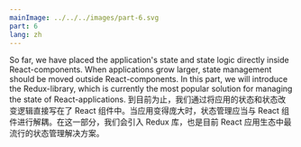 ```yaml
---
mainImage: ../../../images/part-6.svg
part: 6
lang: zh
---
```


<div class="intro">


So far, we have placed the application's state and state logic directly inside React-components. When applications grow larger, state management should be moved outside React-components. In this part, we will introduce the Redux-library, which is currently the most popular solution for managing the state of React-applications. 
到目前为止，我们通过将应用的状态和状态改变逻辑直接写在了 React 组件中。当应用变得庞大时，状态管理应当与 React 组件进行解耦。在这一部分，我们会引入 Redux 库，也是目前 React 应用生态中最流行的状态管理解决方案。

</div>

